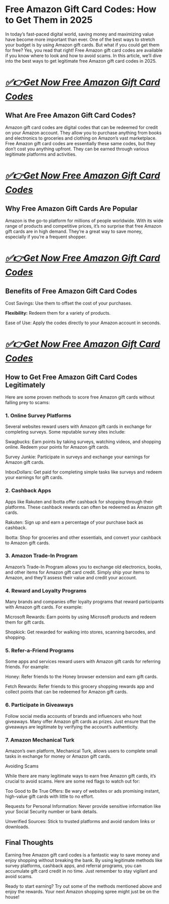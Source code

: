 # Free Amazon Gift Card Codes: How to Get Them in 2025
In today’s fast-paced digital world, saving money and maximizing value have become more important than ever. One of the best ways to stretch your budget is by using Amazon gift cards. But what if you could get them for free? Yes, you read that right! Free Amazon gift card codes are available if you know where to look and how to avoid scams. In this article, we’ll dive into the best ways to get legitimate free Amazon gift card codes in 2025.
# *[✅👉Get Now Free Amazon Gift Card Codes](https://amazonbuy.xyz/c/amaznnnn)*
## What Are Free Amazon Gift Card Codes?

Amazon gift card codes are digital codes that can be redeemed for credit on your Amazon account. They allow you to purchase anything from books and electronics to groceries and clothing on Amazon’s vast marketplace. Free Amazon gift card codes are essentially these same codes, but they don’t cost you anything upfront. They can be earned through various legitimate platforms and activities.
# *[✅👉Get Now Free Amazon Gift Card Codes](https://amazonbuy.xyz/c/amaznnnn)*
## Why Free Amazon Gift Cards Are Popular

Amazon is the go-to platform for millions of people worldwide. With its wide range of products and competitive prices, it’s no surprise that free Amazon gift cards are in high demand. They’re a great way to save money, especially if you’re a frequent shopper.
# *[✅👉Get Now Free Amazon Gift Card Codes](https://amazonbuy.xyz/c/amaznnnn)*
## Benefits of Free Amazon Gift Card Codes

Cost Savings: Use them to offset the cost of your purchases.

**Flexibility:** Redeem them for a variety of products.

Ease of Use: Apply the codes directly to your Amazon account in seconds.
# *[✅👉Get Now Free Amazon Gift Card Codes](https://amazonbuy.xyz/c/amaznnnn)*
## How to Get Free Amazon Gift Card Codes Legitimately

Here are some proven methods to score free Amazon gift cards without falling prey to scams:

### 1. Online Survey Platforms

Several websites reward users with Amazon gift cards in exchange for completing surveys. Some reputable survey sites include:

Swagbucks: Earn points by taking surveys, watching videos, and shopping online. Redeem your points for Amazon gift cards.

Survey Junkie: Participate in surveys and exchange your earnings for Amazon gift cards.

InboxDollars: Get paid for completing simple tasks like surveys and redeem your earnings for gift cards.

### 2. Cashback Apps

Apps like Rakuten and Ibotta offer cashback for shopping through their platforms. These cashback rewards can often be redeemed as Amazon gift cards.

Rakuten: Sign up and earn a percentage of your purchase back as cashback.

Ibotta: Shop for groceries and other essentials, and convert your cashback to Amazon gift cards.

### 3. Amazon Trade-In Program

Amazon’s Trade-In Program allows you to exchange old electronics, books, and other items for Amazon gift card credit. Simply ship your items to Amazon, and they’ll assess their value and credit your account.

### 4. Reward and Loyalty Programs

Many brands and companies offer loyalty programs that reward participants with Amazon gift cards. For example:

Microsoft Rewards: Earn points by using Microsoft products and redeem them for gift cards.

Shopkick: Get rewarded for walking into stores, scanning barcodes, and shopping.

### 5. Refer-a-Friend Programs

Some apps and services reward users with Amazon gift cards for referring friends. For example:

Honey: Refer friends to the Honey browser extension and earn gift cards.

Fetch Rewards: Refer friends to this grocery shopping rewards app and collect points that can be redeemed for Amazon gift cards.

### 6. Participate in Giveaways

Follow social media accounts of brands and influencers who host giveaways. Many offer Amazon gift cards as prizes. Just ensure that the giveaways are legitimate by verifying the account’s authenticity.

### 7. Amazon Mechanical Turk

Amazon’s own platform, Mechanical Turk, allows users to complete small tasks in exchange for money or Amazon gift cards.

Avoiding Scams

While there are many legitimate ways to earn free Amazon gift cards, it’s crucial to avoid scams. Here are some red flags to watch out for:

Too Good to Be True Offers: Be wary of websites or ads promising instant, high-value gift cards with little to no effort.

Requests for Personal Information: Never provide sensitive information like your Social Security number or bank details.

Unverified Sources: Stick to trusted platforms and avoid random links or downloads.

## Final Thoughts

Earning free Amazon gift card codes is a fantastic way to save money and enjoy shopping without breaking the bank. By using legitimate methods like survey platforms, cashback apps, and referral programs, you can accumulate gift card credit in no time. Just remember to stay vigilant and avoid scams.

Ready to start earning? Try out some of the methods mentioned above and enjoy the rewards. Your next Amazon shopping spree might just be on the house!


